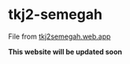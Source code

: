 # tkj2-semegah
File from [tkj2semegah.web.app](https://tkj2semegah.web.app/)

**This website will be updated soon**

